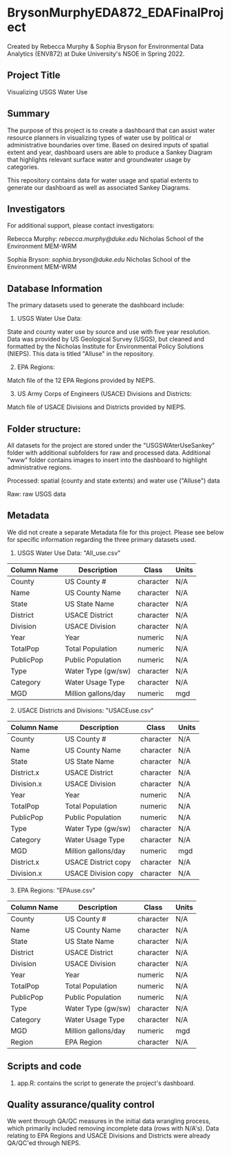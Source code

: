 # BrysonMurphyEDA872_EDAFinalProject

Created by Rebecca Murphy & Sophia Bryson for Environmental Data Analytics (ENV872) at Duke University's NSOE in Spring 2022. 

## Project Title 

Visualizing USGS Water Use

## Summary

The purpose of this project is to create a dashboard that can assist water resource planners in visualizing types of water use by political or administrative boundaries over time. Based on desired inputs of spatial extent and year, dashboard users are able to produce a Sankey Diagram that highlights relevant surface water and groundwater usage by categories.

This repository contains data for water usage and spatial extents to generate our dashboard as well as associated Sankey Diagrams.  

## Investigators

For additional support, please contact investigators:

Rebecca Murphy: _rebecca.murphy@duke.edu_ 
Nicholas School of the Environment MEM-WRM

Sophia Bryson: _sophia.bryson@duke.edu_ 
Nicholas School of the Environment MEM-WRM

## Database Information 

The primary datasets used to generate the dashboard include:

1. USGS Water Use Data: 

State and county water use by source and use with five year resolution. Data was provided by US Geological Survey (USGS), but cleaned and formatted by the Nicholas Institute for Environmental Policy Solutions (NIEPS). This data is titled "Alluse" in the repository. 

2. EPA Regions: 

Match file of the 12 EPA Regions provided by NIEPS. 

3. US Army Corps of Engineers (USACE) Divisions and Districts:

Match file of USACE Divisions and Districts provided by NIEPS. 


## Folder structure:

All datasets for the project are stored under the "USGSWAterUseSankey" folder with additional subfolders for raw and processed data. Additional "www" folder contains images to insert into the dashboard to highlight administrative regions. 

Processed: spatial (county and state extents) and water use ("Alluse") data
   
Raw: raw USGS data


## Metadata

We did not create a separate Metadata file for this project. Please see below for specific information regarding the three primary datasets used. 

1. USGS Water Use Data: "All_use.csv"

Column Name | Description        | Class      |  Units
----------- |  --------------    | ---------  |  ------
County      | US County #        | character  |   N/A
Name        | US County Name     | character  |   N/A
State       | US State Name      | character  |   N/A
District    | USACE District     | character  |   N/A
Division    | USACE Division     | character  |   N/A
Year        | Year               | numeric    |   N/A
TotalPop    | Total Population   | numeric    |   N/A
PublicPop   | Public Population  | numeric    |   N/A
Type        | Water Type (gw/sw) | character  |   N/A
Category    | Water Usage Type   | character  |   N/A
MGD         | Million gallons/day| numeric    |   mgd

2. USACE Districts and Divisions: "USACEuse.csv"

Column Name  | Description        | Class      |  Units
-----------  |  --------------    | ---------  |  ------
County       | US County #        | character  |   N/A
Name         | US County Name     | character  |   N/A
State        | US State Name      | character  |   N/A
District.x   | USACE District     | character  |   N/A
Division.x   | USACE Division     | character  |   N/A
Year         | Year               | numeric    |   N/A
TotalPop     | Total Population   | numeric    |   N/A
PublicPop    | Public Population  | numeric    |   N/A
Type         | Water Type (gw/sw) | character  |   N/A
Category     | Water Usage Type   | character  |   N/A
MGD          | Million gallons/day| numeric    |   mgd
District.x   | USACE District copy| character  |   N/A
Division.x   | USACE Division copy| character  |   N/A

3. EPA Regions: "EPAuse.csv"

Column Name | Description        | Class      |  Units
----------- |  --------------    | ---------  |  ------
County      | US County #        | character  |   N/A
Name        | US County Name     | character  |   N/A
State       | US State Name      | character  |   N/A
District    | USACE District     | character  |   N/A
Division    | USACE Division     | character  |   N/A
Year        | Year               | numeric    |   N/A
TotalPop    | Total Population   | numeric    |   N/A
PublicPop   | Public Population  | numeric    |   N/A
Type        | Water Type (gw/sw) | character  |   N/A
Category    | Water Usage Type   | character  |   N/A
MGD         | Million gallons/day| numeric    |   mgd
Region      | EPA Region         | character  |   N/A

## Scripts and code

1. app.R: contains the script to generate the project's dashboard. 

## Quality assurance/quality control

We went through QA/QC measures in the initial data wrangling process, which primarily included removing incomplete data (rows with N/A's). Data relating to EPA Regions and USACE Divisions and Districts were already QA/QC'ed through NIEPS.   
